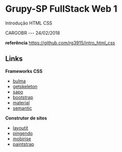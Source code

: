 # Grupy-SP FullStack Web 1

Introdução HTML CSS

CARGOBR --- 24/02/2018

**referência**
https://github.com/rg3915/intro_html_css

## Links

**Frameworks CSS**

* [bulma](https://bulma.io/)
* [getskeleton](http://getskeleton.com/)
* [sapo](http://ink.sapo.pt/)
* [bootstrap](https://getbootstrap.com/)
* [material](https://material.io/components/web/catalog/)
* [semantic](https://semantic-ui.com/)

**Construtor de sites**

* [layoutit](http://www.layoutit.com/)
* [pingendo](https://pingendo.com/)
* [mobirise](https://mobirise.com/pt/)
* [paintstrap](http://paintstrap.com/)
